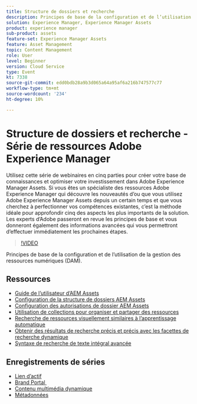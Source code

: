 ```yaml
---
title: Structure de dossiers et recherche
description: Principes de base de la configuration et de l’utilisation de la gestion des ressources numériques
solution: Experience Manager, Experience Manager Assets
product: experience manager
sub-product: assets
feature-set: Experience Manager Assets
feature: Asset Management
topic: Content Management
role: User
level: Beginner
version: Cloud Service
type: Event
kt: 7338
source-git-commit: edd0bdb28a9b3d065a64a95af6a216b747577c77
workflow-type: tm+mt
source-wordcount: '234'
ht-degree: 10%

---
```


# Structure de dossiers et recherche - Série de ressources Adobe Experience Manager

Utilisez cette série de webinaires en cinq parties pour créer votre base de connaissances et optimiser votre investissement dans Adobe Experience Manager Assets. Si vous êtes un spécialiste des ressources Adobe Experience Manager qui découvre les nouveautés d’ou que vous utilisez Adobe Experience Manager Assets depuis un certain temps et que vous cherchez à perfectionner vos compétences existantes, c’est la méthode idéale pour approfondir cinq des aspects les plus importants de la solution. Les experts d’Adobe passeront en revue les principes de base et vous donneront également des informations avancées qui vous permettront d’effectuer immédiatement les prochaines étapes.

>[!VIDEO](https://video.tv.adobe.com/v/332135/?quality=12&learn=on&hidetitle=true)

Principes de base de la configuration et de l’utilisation de la gestion des ressources numériques (DAM).

## Ressources

* [Guide de l’utilisateur d’AEM Assets](https://experienceleague.adobe.com/docs/experience-manager-65/assets/home.html?lang=fr)
* [Configuration de la structure de dossiers AEM Assets](https://experienceleague.adobe.com/docs/experience-manager-learn/assets/configuring/baseline-folders.html)
* [Configuration des autorisations de dossier AEM Assets](https://experienceleague.adobe.com/docs/experience-manager-learn/assets/configuring/baseline-permissions.html?lang=fr)
* [Utilisation de collections pour organiser et partager des ressources](https://experienceleague.adobe.com/docs/experience-manager-learn/assets/search-and-discovery/collections.html)
* [Recherche de ressources visuellement similaires à l’apprentissage automatique](https://experienceleague.adobe.com/docs/experience-manager-learn/assets/search-and-discovery/search.html)
* [Obtenir des résultats de recherche précis et précis avec les facettes de recherche dynamique](https://experienceleague.adobe.com/docs/experience-manager-learn/assets/search-and-discovery/search.html)
* [Syntaxe de recherche de texte intégral avancée](https://experienceleague.adobe.com/docs/experience-manager-64/assets/using/gql-search.html?lang=en#using)

## Enregistrements de séries

* [Lien d’actif](asset-link.md)
* [Brand Portal ](brand-portal.md)
* [Contenu multimédia dynamique](dynamic-media.md)
* [Métadonnées](metadata.md)
